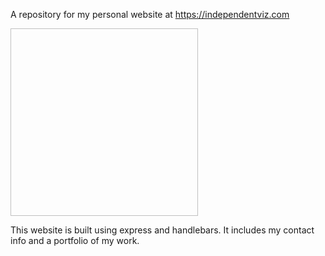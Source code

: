 A repository for my personal website at https://independentviz.com


<img width='300' height='300' href ='https://dry-headland-57694.herokuapp.com/images/dataViz_img/gun-vis.jpg'/>


This website is built using express and handlebars. It includes my contact info and a portfolio of my work.
